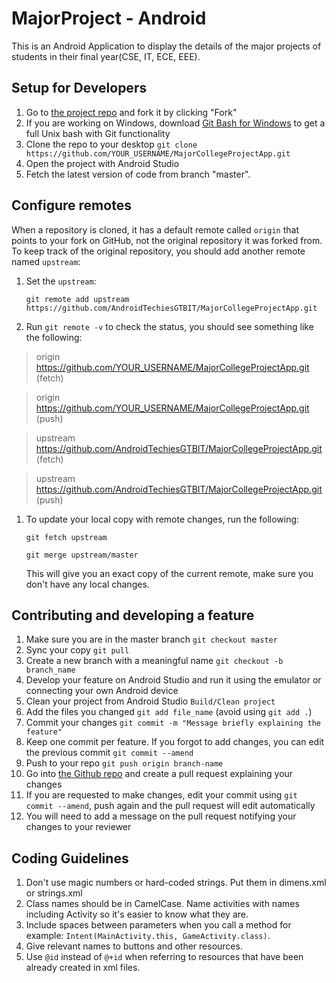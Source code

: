 # MajorProject - Android

This is an Android Application to display the details of the major projects of students in their final year(CSE, IT, ECE, EEE).

## Setup for Developers
1. Go to [the project repo](https://github.com/AndroidTechiesGTBIT/MajorCollegeProjectApp.git) and fork it by clicking "Fork" 
3. If you are working on Windows, download [Git Bash for Windows](https://git-for-windows.github.io/) to get a full Unix bash with Git functionality
4. Clone the repo to your desktop `git clone https://github.com/YOUR_USERNAME/MajorCollegeProjectApp.git`
6. Open the project with Android Studio 
7. Fetch the latest version of code from branch "master".

## Configure remotes
When a repository is cloned, it has a default remote called `origin` that points to your fork on GitHub, not the original repository it was forked from. To keep track of the original repository, you should add another remote named `upstream`:

1. Set the `upstream`:

   `git remote add upstream https://github.com/AndroidTechiesGTBIT/MajorCollegeProjectApp.git`
  
1. Run `git remote -v` to check the status, you should see something like the following:

  > origin    https://github.com/YOUR_USERNAME/MajorCollegeProjectApp.git (fetch)
  
  > origin    https://github.com/YOUR_USERNAME/MajorCollegeProjectApp.git (push)
  
  > upstream  https://github.com/AndroidTechiesGTBIT/MajorCollegeProjectApp.git (fetch)
  
  > upstream  https://github.com/AndroidTechiesGTBIT/MajorCollegeProjectApp.git (push)

1. To update your local copy with remote changes, run the following:

   `git fetch upstream`

   `git merge upstream/master`

   This will give you an exact copy of the current remote, make sure you don't have any local changes.

## Contributing and developing a feature
1. Make sure you are in the master branch `git checkout master`
1. Sync your copy `git pull`
1. Create a new branch with a meaningful name `git checkout -b branch_name`
1. Develop your feature on Android Studio and run it using the emulator or connecting your own Android device
1. Clean your project from Android Studio `Build/Clean project`
1. Add the files you changed `git add file_name` (avoid using `git add .`)
1. Commit your changes `git commit -m "Message briefly explaining the feature"`
1. Keep one commit per feature. If you forgot to add changes, you can edit the previous commit `git commit --amend`
1. Push to your repo `git push origin branch-name`
1. Go into [the Github repo](https://github.com/AndroidTechiesGTBIT/MajorCollegeProjectApp.git) and create a pull request explaining your changes
1. If you are requested to make changes, edit your commit using `git commit --amend`, push again and the pull request will edit automatically
1. You will need to add a message on the pull request notifying your changes to your reviewer

## Coding Guidelines
1. Don't use magic numbers or hard-coded strings. Put them in dimens.xml or strings.xml
1. Class names should be in CamelCase. Name activities with names including Activity so it's easier to know what they are.
1. Include spaces between parameters when you call a method for example: `Intent(MainActivity.this, GameActivity.class)`.
1. Give relevant names to buttons and other resources. 
1. Use `@id` instead of `@+id` when referring to resources that have been already created in xml files.

